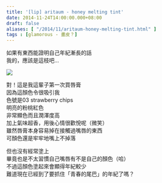 ```yaml
---
title: '[lip] aritaum - honey melting tint'
date: 2014-11-24T14:00:00.000+08:00
draft: false
aliases: [ "/2014/11/aritaum-honey-melting-tint.html" ]
tags : [glamorous - 畫皮？]
---
```


如果有東西能證明自己年紀漸長的話  
我的，應該是這枝吧...  

![](/images/aritaumhoneymelting.jpg)

對！這是我這輩子第一次買唇膏  
因為這顏色令很吸引我  
色號是03 strawberry chips  
明亮的粉桃紅色  
非常顯色而且潤澤度高  
加上氣味超香，用後心情很歡悅呢（微笑）  
雖然唇膏本身容易掉在接觸過嘴唇的東西  
可顏色還是牢牢地嘴上不掉落  
  
但也沒有經常塗上  
畢竟也是不太習慣自己嘴唇有不是自己的顏色（哈）  
不過這顏色塗起來會顯得年紀較少  
難道現在已經到了要抓住「青春的尾巴」的年紀了嗎？

